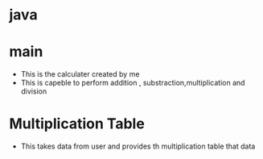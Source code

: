 # java
# main
* This is the calculater created by me
* This is capeble to perform addition , substraction,multiplication and division
# Multiplication Table 
* This takes data from  user and provides th multiplication table that data
